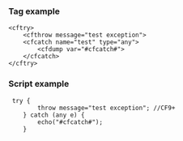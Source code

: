 ### Tag example

```lucee+trycf
<cftry>
    <cfthrow message="test exception">
    <cfcatch name="test" type="any">
        <cfdump var="#cfcatch#">
    </cfcatch>
</cftry>
```

### Script example

```luceescript+trycf
 try {
        throw message="test exception"; //CF9+
    } catch (any e) {
        echo("#cfcatch#");
    }
```
